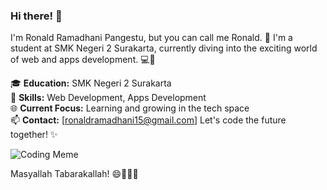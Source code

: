 ### Hi there! 👋

I'm Ronald Ramadhani Pangestu, but you can call me Ronald. 🌟 I'm a student at SMK Negeri 2 Surakarta, currently diving into the exciting world of web and apps development. 💻🚀

🎓 **Education:** SMK Negeri 2 Surakarta  
🔧 **Skills:** Web Development, Apps Development  
🌐 **Current Focus:** Learning and growing in the tech space  
📫 **Contact:** [ronaldramadhani15@gmail.com]
Let's code the future together! ✨

![Coding Meme](https://i.redd.it/1pd8s12l4md01.jpg)

Masyallah Tabarakallah! 😄👩‍💻🚀


<!--
**LilAlamin/LilAlamin** is a ✨ _special_ ✨ repository because its `README.md` (this file) appears on your GitHub profile.

Here are some ideas to get you started:

- 🔭 I’m currently working on ...
- 🌱 I’m currently learning ...
- 👯 I’m looking to collaborate on ...
- 🤔 I’m looking for help with ...
- 💬 Ask me about ...
- 📫 How to reach me: ...
- 😄 Pronouns: ...
- ⚡ Fun fact: ...
-->

